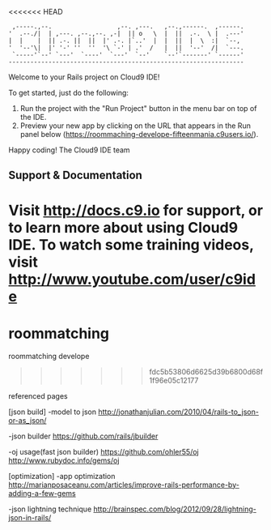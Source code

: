 <<<<<<< HEAD

     ,-----.,--.                  ,--. ,---.   ,--.,------.  ,------.
    '  .--./|  | ,---. ,--.,--. ,-|  || o   \  |  ||  .-.  \ |  .---'
    |  |    |  || .-. ||  ||  |' .-. |`..'  |  |  ||  |  \  :|  `--, 
    '  '--'\|  |' '-' ''  ''  '\ `-' | .'  /   |  ||  '--'  /|  `---.
     `-----'`--' `---'  `----'  `---'  `--'    `--'`-------' `------'
    ----------------------------------------------------------------- 


Welcome to your Rails project on Cloud9 IDE!

To get started, just do the following:

1. Run the project with the "Run Project" button in the menu bar on top of the IDE.
2. Preview your new app by clicking on the URL that appears in the Run panel below (https://roommaching-develope-fifteenmania.c9users.io/).

Happy coding!
The Cloud9 IDE team


## Support & Documentation

Visit http://docs.c9.io for support, or to learn more about using Cloud9 IDE. 
To watch some training videos, visit http://www.youtube.com/user/c9ide
=======
# roommatching
roommatching develope
>>>>>>> fdc5b53806d6625d39b6800d68f1f96e05c12177


referenced pages


[json build]
-model to json
http://jonathanjulian.com/2010/04/rails-to_json-or-as_json/

-json builder
https://github.com/rails/jbuilder

-oj usage(fast json builder)
https://github.com/ohler55/oj
http://www.rubydoc.info/gems/oj


[optimization]
-app optimization
http://marianposaceanu.com/articles/improve-rails-performance-by-adding-a-few-gems

-json lightning technique
http://brainspec.com/blog/2012/09/28/lightning-json-in-rails/